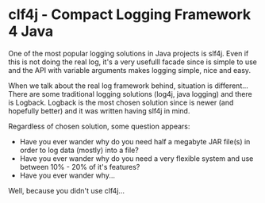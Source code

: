 # clf4j - Compact Logging Framework 4 Java

One of the most popular logging solutions in Java projects is slf4j. Even if this is not doing the real log, it's a very usefulll facade since is simple to use and the API with variable arguments makes logging simple, nice and easy.

When we talk about the real log framework behind, situation is different... There are some traditional logging solutions (log4j, java logging) and there is Logback. Logback is the most chosen solution since is newer (and hopefully better) and it was written having slf4j in mind.

Regardless of chosen solution, some question appears:
- Have you ever wander why do you need half a megabyte JAR file(s) in order to log data (mostly) into a file?
- Have you ever wander why do you need a very flexible system and use between 10% - 20% of it's features?
- Have you ever wander why...

Well, because you didn't use clf4j...
